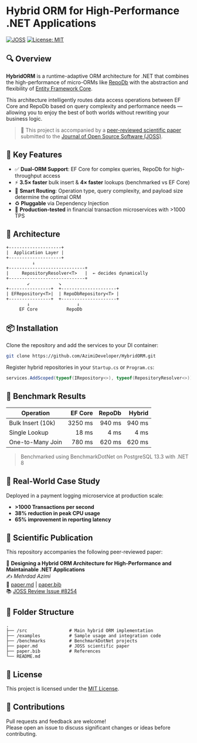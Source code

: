 # Hybrid ORM for High-Performance .NET Applications

[![JOSS](https://joss.theoj.org/papers/eaef6f46ebc9ed94cd239c183b9509db/status.svg)](https://joss.theoj.org/papers/eaef6f46ebc9ed94cd239c183b9509db)
[![License: MIT](https://img.shields.io/badge/License-MIT-green.svg)](LICENSE)

## 🔍 Overview

**HybridORM** is a runtime-adaptive ORM architecture for .NET that combines the high-performance of micro-ORMs like [RepoDb](https://repodb.net) with the abstraction and flexibility of [Entity Framework Core](https://learn.microsoft.com/en-us/ef/core/).

This architecture intelligently routes data access operations between EF Core and RepoDb based on query complexity and performance needs — allowing you to enjoy the best of both worlds without rewriting your business logic.

> 📘 This project is accompanied by a [peer-reviewed scientific paper](https://github.com/openjournals/joss-reviews/issues/8254) submitted to the [Journal of Open Source Software (JOSS)](https://joss.theoj.org/).

## 🚀 Key Features

- ✅ **Dual-ORM Support**: EF Core for complex queries, RepoDb for high-throughput access
- ⚡ **3.5× faster** bulk insert & **4× faster** lookups (benchmarked vs EF Core)
- 🧠 **Smart Routing**: Operation type, query complexity, and payload size determine the optimal ORM
- ♻️ **Pluggable** via Dependency Injection
- 🧪 **Production-tested** in financial transaction microservices with >1000 TPS

## 📐 Architecture

```
+--------------------+
|  Application Layer |
+--------------------+
          ↓
+-----------------------------+
|     RepositoryResolver<T>   |  ← decides dynamically
+-----------------------------+
        ↙           ↘
+----------------+  +---------------------+
| EFRepository<T>|  | RepoDbRepository<T> |
+----------------+  +---------------------+
        ↓                  ↓
     EF Core           RepoDb
```

## 📦 Installation

Clone the repository and add the services to your DI container:

```bash
git clone https://github.com/AzimiDeveloper/HybridORM.git
```

Register hybrid repositories in your `Startup.cs` or `Program.cs`:

```csharp
services.AddScoped(typeof(IRepository<>), typeof(RepositoryResolver<>));
```

## 🧪 Benchmark Results

| Operation            | EF Core | RepoDb | Hybrid |
|----------------------|--------:|-------:|-------:|
| Bulk Insert (10k)    | 3250 ms | 940 ms | 940 ms |
| Single Lookup        | 18 ms   | 4 ms   | 4 ms   |
| One-to-Many Join     | 780 ms  | 620 ms | 620 ms |

> Benchmarked using BenchmarkDotNet on PostgreSQL 13.3 with .NET 8

## 🏦 Real-World Case Study

Deployed in a payment logging microservice at production scale:
- **>1000 Transactions per second**
- **38% reduction in peak CPU usage**
- **65% improvement in reporting latency**

## 📄 Scientific Publication

This repository accompanies the following peer-reviewed paper:

📘 **Designing a Hybrid ORM Architecture for High-Performance and Maintainable .NET Applications**  
✍️ *Mehrdad Azimi*  
📎 [paper.md](./paper.md) | [paper.bib](./paper.bib)  
📚 [JOSS Review Issue #8254](https://github.com/openjournals/joss-reviews/issues/8254)

## 📂 Folder Structure

```
.
├── /src                # Main hybrid ORM implementation
├── /examples           # Sample usage and integration code
├── /benchmarks         # BenchmarkDotNet projects
├── paper.md            # JOSS scientific paper
├── paper.bib           # References
└── README.md
```

## 📜 License

This project is licensed under the [MIT License](LICENSE).

## 🤝 Contributions

Pull requests and feedback are welcome!  
Please open an issue to discuss significant changes or ideas before contributing.
